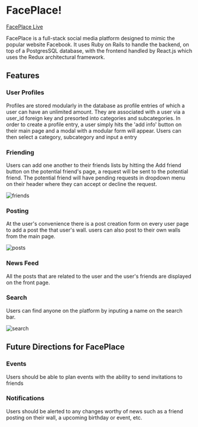 # FacePlace!

[FacePlace Live](https://faceplace2017.herokuapp.com/)

FacePlace is a full-stack social media platform designed to mimic the popular website Facebook. It uses Ruby on Rails to handle the backend, on top of a  PostgresSQL database, with the frontend handled by React.js which uses the Redux architectural framework.

## Features

### User Profiles

Profiles are stored modularly in the database as profile entries of which a user can have an unlimited amount. They are associated with a user via a user_id foreign key and presorted into categories and subcategories. In order to create a profile entry, a user simply hits the 'add info' button on their main page and a modal with a modular form will appear. Users can then select a category, subcategory and input a entry

### Friending

Users can add one another to their friends lists by hitting the Add friend button on the potential friend's page, a request will be sent to the potential friend. The potential friend will have pending requests in dropdown menu on their header where they can accept or decline the request.

![friends](https://user-images.githubusercontent.com/29281456/34880440-703758e6-f77e-11e7-876f-88a1e7d32d7d.gif)

### Posting

At the user's convenience there is a post creation form on every user page to add a post the that user's wall. users can also post to their own walls from the main page.

![posts](https://user-images.githubusercontent.com/29281456/34880889-dfb5e66e-f77f-11e7-8f9c-5fcfbdfe5e31.gif)

### News Feed

All the posts that are related to the user and the user's friends are displayed on the front page.

### Search

Users can find anyone on the platform by inputing a name on the search bar.

![search](https://user-images.githubusercontent.com/29281456/34880772-7e477f00-f77f-11e7-87ea-32fc973dbc77.gif)

## Future Directions for FacePlace


### Events

Users should be able to plan events with the ability to send invitations to friends

### Notifications

Users should be alerted to any changes worthy of news such as a friend posting on their wall, a upcoming birthday or event, etc.

